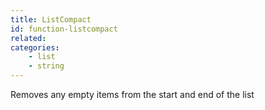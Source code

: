 ```yaml
---
title: ListCompact
id: function-listcompact
related:
categories:
    - list
    - string
---
```


Removes any empty items from the start and end of the list
